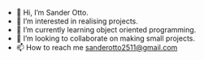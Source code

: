 - 👋 Hi, I’m Sander Otto.
- 👀 I’m interested in realising projects.
- 🌱 I’m currently learning object oriented programming.
- 💞️ I’m looking to collaborate on making small projects.
- 📫 How to reach me sanderotto2511@gmail.com



